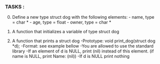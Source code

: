 ### TASKS :

0. Define a new type struct dog with the following elements:
        - name, type = char *
        - age, type = float
        - owner, type = char *

1. A function that initializes a variable of type struct dog

2. A function that prints a struct dog
-Prototype: void print_dog(struct dog *d);
-Format: see example bellow
-You are allowed to use the standard library
-If an element of d is NULL, print (nil) instead of this element. (if name is NULL, print Name: (nil))
        -If d is NULL print nothing


